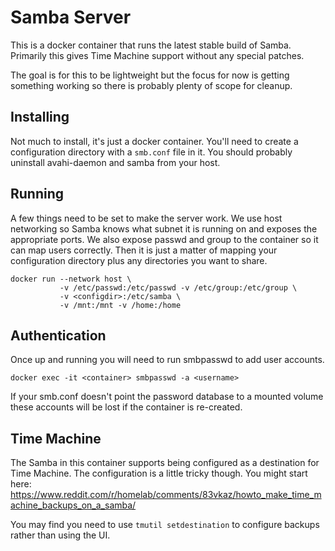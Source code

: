 # Samba Server

This is a docker container that runs the latest stable build of Samba.
Primarily this gives Time Machine support without any special patches.

The goal is for this to be lightweight but the focus for now is getting
something working so there is probably plenty of scope for cleanup.

## Installing

Not much to install, it's just a docker container. You'll need to create a
configuration directory with a `smb.conf` file in it. You should probably
uninstall avahi-daemon and samba from your host.

## Running

A few things need to be set to make the server work. We use host networking
so Samba knows what subnet it is running on and exposes the appropriate
ports. We also expose passwd and group to the container so it can map users
correctly. Then it is just a matter of mapping your configuration directory
plus any directories you want to share.

    docker run --network host \
               -v /etc/passwd:/etc/passwd -v /etc/group:/etc/group \
               -v <configdir>:/etc/samba \
               -v /mnt:/mnt -v /home:/home

## Authentication

Once up and running you will need to run smbpasswd to add user accounts.

    docker exec -it <container> smbpasswd -a <username>

If your smb.conf doesn't point the password database to a mounted volume
these accounts will be lost if the container is re-created.

## Time Machine

The Samba in this container supports being configured as a destination for
Time Machine. The configuration is a little tricky though. You might start
here: https://www.reddit.com/r/homelab/comments/83vkaz/howto_make_time_machine_backups_on_a_samba/

You may find you need to use `tmutil setdestination` to configure backups
rather than using the UI.
